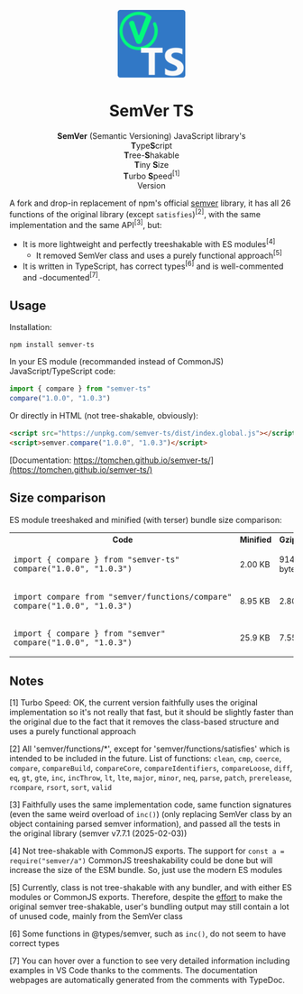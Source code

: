 <p align="center">
  <a href="https://tomchen.github.io/semver-ts/" target="_blank">
    <img width="120" src="semver-ts.svg" />
  </a>
</p>

<h1 align="center">SemVer TS</h1>

<p align="center"><strong>SemVer</strong> (Semantic Versioning) JavaScript library's<br />
<strong>T</strong>ype<strong>S</strong>cript<br />
<strong>T</strong>ree-<strong>S</strong>hakable<br />
<strong>T</strong>iny <strong>S</strong>ize<br />
<strong>T</strong>urbo <strong>S</strong>peed<sup>[1]</sup><br />
Version</p>

A fork and drop-in replacement of npm's official [semver](https://www.npmjs.com/package/semver) library, it has all 26 functions of the original library (except `satisfies`)<sup>[2]</sup>, with the same implementation and the same API<sup>[3]</sup>, but:

- It is more lightweight and perfectly treeshakable with ES modules<sup>[4]</sup>
  - It removed SemVer class and uses a purely functional approach<sup>[5]</sup>
- It is written in TypeScript, has correct types<sup>[6]</sup> and is well-commented and -documented<sup>[7]</sup>.

## Usage

Installation:

```
npm install semver-ts
```

In your ES module (recommanded instead of CommonJS) JavaScript/TypeScript code:

```js
import { compare } from "semver-ts"
compare("1.0.0", "1.0.3")
```

Or directly in HTML (not tree-shakable, obviously):

```html
<script src="https://unpkg.com/semver-ts/dist/index.global.js"></script>
<script>semver.compare("1.0.0", "1.0.3")</script>
```

[Documentation: https://tomchen.github.io/semver-ts/](https://tomchen.github.io/semver-ts/)

## Size comparison

ES module treeshaked and minified (with terser) bundle size comparison:

<table>
  <tr>
    <th>Code</th>
    <th>Minified</th>
    <th>Gzipped</th>
  </tr>
  <tr>
    <td><pre>import { compare } from "semver-ts"
compare("1.0.0", "1.0.3")</pre></td>
    <td>2.00 KB</td>
    <td>914 bytes</td>
  </tr>
  <tr>
    <td><pre>import compare from "semver/functions/compare"
compare("1.0.0", "1.0.3")</pre></td>
    <td>8.95 KB</td>
    <td>2.80 KB</td>
  </tr>
  <tr>
    <td><pre>import { compare } from "semver"
compare("1.0.0", "1.0.3")</pre></td>
    <td>25.9 KB</td>
    <td>7.55 KB</td>
  </tr>
</table>

## Notes

[1] Turbo Speed: OK, the current version faithfully uses the original implementation so it's not really that fast, but it should be slightly faster than the original due to the fact that it removes the class-based structure and uses a purely functional approach

[2] All 'semver/functions/*', except for 'semver/functions/satisfies' which is intended to be included in the future. List of functions: `clean`, `cmp`, `coerce`, `compare`, `compareBuild`, `compareCore`, `compareIdentifiers`, `compareLoose`, `diff`, `eq`, `gt`, `gte`, `inc`, `incThrow`, `lt`, `lte`, `major`, `minor`, `neq`, `parse`, `patch`, `prerelease`, `rcompare`, `rsort`, `sort`, `valid`

[3] Faithfully uses the same implementation code, same function signatures (even the same weird overload of `inc()`) (only replacing SemVer class by an object containing parsed semver information), and passed all the tests in the original library (semver v7.7.1 (2025-02-03))

[4] Not tree-shakable with CommonJS exports. The support for `const a = require("semver/a")` CommonJS treeshakability could be done but will increase the size of the ESM bundle. So, just use the modern ES modules

[5] Currently, class is not tree-shakable with any bundler, and with either ES modules or CommonJS exports. Therefore, despite the [effort](https://github.com/npm/node-semver/issues/291) to make the original semver tree-shakable, user's bundling output may still contain a lot of unused code, mainly from the SemVer class

[6] Some functions in @types/semver, such as `inc()`, do not seem to have correct types

[7] You can hover over a function to see very detailed information including examples in VS Code thanks to the comments. The documentation webpages are automatically generated from the comments with TypeDoc.
